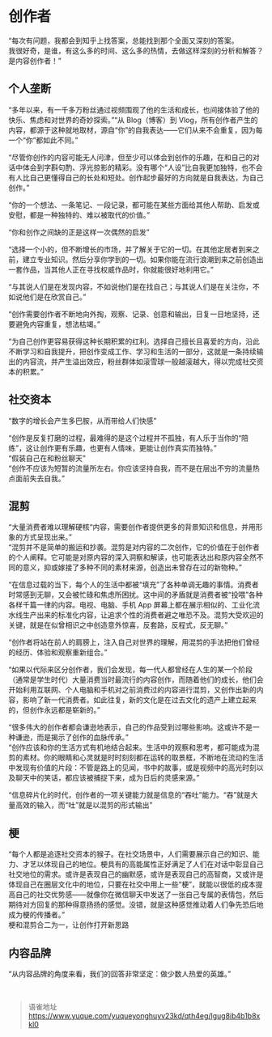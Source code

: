 # 创作者
“每次有问题，我都会到知乎上找答案，总能找到那个全面又深刻的答案。  
我很好奇，是谁，有这么多的时间、这么多的热情，去做这样深刻的分析和解答？  
是内容创作者！”

## 个人垄断

“多年以来，有一千多万粉丝通过视频围观了他的生活和成长，也间接体验了他的快乐、焦虑和对世界的奇妙探索。”“从 Blog（博客）到 Vlog，所有创作者产生的内容，都源于这种就地取材，源自“你”的自我表达——它们从来不会重复，因为每一个“你”都如此不同。”

“尽管你创作的内容可能无人问津，但至少可以体会到创作的乐趣，在和自己的对话中体会到字斟句酌、浮光掠影的精彩。没有哪个“人设”比自我更加独特，也不会有人比自己更懂得自己的长处和短处。创作起步最好的方向就是自我表达，为自己创作。”

“你的一个想法、一条笔记、一段记录，都可能在某些方面给其他人帮助、启发或安慰，都是一种独特的、难以被取代的价值。”

“你和创作之间缺的正是这样一次偶然的启发”

“选择一个小的，但不断增长的市场，并了解关于它的一切。在其他定居者到来之前，建立专业知识。然后分享你学到的一切。如果你能在流行浪潮到来之前创造出一套作品，当其他人正在寻找权威作品时，你就能很好地利用它。”

“与其说人们是在发现内容，不如说他们是在找自己；与其说人们是在关注你，不如说他们是在欣赏自己。”

“创作需要创作者不断地向外掏，观察、记录、创意和输出，日复一日地坚持，还要避免内容重复，想法枯竭。”

“为自己创作更容易获得这种长期积累的红利。选择自己擅长且喜爱的方向，沿此不断学习和自我提升，把创作变成工作、学习和生活的一部分，这就是一条持续输出的内容流，并产生溢出效应，粉丝群体如滚雪球一般越滚越大，得以完成社交资本的积累。”

## 社交资本

“数字的增长会产生多巴胺，从而带给人们快感”

“创作是反复打磨的过程，最难得的是这个过程并不孤独，有人乐于当你的“陪练”，这让创作更有乐趣，也更有人情味，更能让创作真实而独特。”  
“假装自己在和粉丝聊天”  
“创作不应该为短暂的流量所左右。你应该坚持自我，而不是在层出不穷的流量热点面前失去自我。”

## 混剪

“大量消费者难以理解硬核“内容，需要创作者提供更多的背景知识和信息，并用形象的方式呈现出来。”  
“混剪并不是简单的搬运和抄袭。混剪是对内容的二次创作，它的价值在于创作者的个人阐释。它可能是对原内容的深入洞察和解读，也可能表达出和原内容全然不同的意义，抑或嫁接了多种不同的素材来源，创造出未曾存在过的新物种。”

“在信息过载的当下，每个人的生活中都被“填充”了各种单调无趣的事情。消费者时常感到无聊，又会被忙碌和焦虑所困扰。这中间的矛盾就是消费者被“投喂”各种各样千篇一律的内容。电视、电脑、手机 App 屏幕上都在展示相似的、工业化流水线生产出来的标准化内容，让追求个性的消费者避之唯恐不及。混剪大受欢迎的关键，就是在似曾相识之中创造意外惊喜，反套路，反程式，反无聊。”

“创作者将站在前人的肩膀上，注入自己对世界的理解，用混剪的手法把他们曾经的经历、体验和观察重新组合。”

“如果以代际来区分创作者，我们会发现，每一代人都曾经在人生的某一个阶段（通常是学生时代）大量消费当时最流行的内容创作，而随着他们的成长，他们会开始利用互联网、个人电脑和手机对之前消费过的内容进行混剪，又创作出新的内容，影响了新一代消费者。如此往复，新的文化是在过去文化的遗产上建立起来的，但创作永远都是崭新的。”

“很多伟大的创作者都会谦逊地表示，自己的作品受到过哪些影响。这或许不是一种谦逊，而是揭示了创作的血脉传承。”  
“创作应该和你的生活方式有机地结合起来。生活中的观察和思考，都可能成为混剪的素材。你的眼睛和心灵就是时时刻刻都在运转的取景框，不断地在流动的生活中发现有价值的片段：不管是路上的见闻，书中的故事，或是视频中的高光时刻以及聊天中的笑话，都应该被捕捉下来，成为日后的灵感来源。”

“信息碎片化的时代，创作者的一项关键能力就是信息的“吞吐”能力。“吞”就是大量高效的输入，而“吐”就是以混剪的形式输出”

## 梗

“每个人都是追逐社交资本的猴子。在社交场景中，人们需要展示自己的知识、能力、才艺以体现自己的地位。梗具有的高能属性正好满足了人们在对话中彰显自己社交地位的需求。或许是表现自己的幽默感，或许是表现自己的高智商，又或许是体现自己在圈层文化中的地位，只要在社交中用上一些“梗”，就能以很低的成本提高自己的社交优势感——就像你在微信聊天中发送了一张自己专属的表情包，然后期待对方回复的那种得意扬扬的感觉。没错，就是这种感觉推动着人们争先恐后地成为梗的传播者。”  
梗和混剪合二为一，让创作打开新思路

## 内容品牌

“从内容品牌的角度来看，我们的回答非常坚定：做少数人热爱的英雄。”

<br>
  
> 语雀地址 https://www.yuque.com/yuqueyonghuyv23kd/qth4eg/lgug8ib4b1b8xkl0